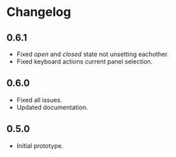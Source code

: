 # Changelog

## 0.6.1
 - Fixed *open* and *closed* state not unsetting eachother.
 - Fixed keyboard actions current panel selection.

## 0.6.0
 - Fixed all issues.
 - Updated documentation.

## 0.5.0
 - Initial prototype.
